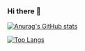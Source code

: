### Hi there 👋

<!--
**otelo2/otelo2** is a ✨ _special_ ✨ repository because its `README.md` (this file) appears on your GitHub profile.

Here are some ideas to get you started:

- 🔭 I’m currently working on ...
- 🌱 I’m currently learning ...
- 👯 I’m looking to collaborate on ...
- 🤔 I’m looking for help with ...
- 💬 Ask me about ...
- 📫 How to reach me: ...
- 😄 Pronouns: ...
- ⚡ Fun fact: ...
-->

[![Anurag's GitHub stats](https://github-readme-stats.vercel.app/api?username=otelo2)](https://github.com/anuraghazra/github-readme-stats)

[![Top Langs](https://github-readme-stats.vercel.app/api/top-langs/?username=otelo2)](https://github.com/anuraghazra/github-readme-stats)

